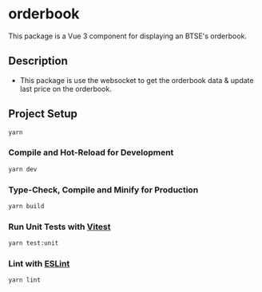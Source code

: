 # orderbook

This package is a Vue 3 component for displaying an BTSE's orderbook.

## Description

* This package is use the websocket to get the orderbook data & update last price on the orderbook.

## Project Setup

```sh
yarn
```

### Compile and Hot-Reload for Development

```sh
yarn dev
```

### Type-Check, Compile and Minify for Production

```sh
yarn build
```

### Run Unit Tests with [Vitest](https://vitest.dev/)

```sh
yarn test:unit
```

### Lint with [ESLint](https://eslint.org/)

```sh
yarn lint
```
